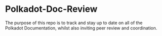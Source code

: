 # Polkadot-Doc-Review
The purpose of this repo is to track and stay up to date on all of the Polkadot Documentation, whilst also inviting peer review and coordination.
